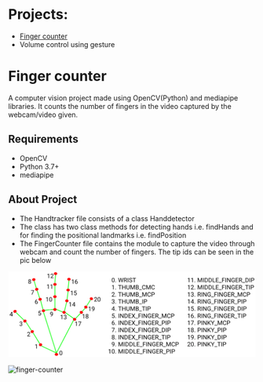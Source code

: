# Projects:
* [Finger counter](https://github.com/ChiragChauhan4579/Computer-Vision-using-OpenCV/blob/main/README.md#finger-counter)
* Volume control using gesture

# Finger counter
A computer vision project made using OpenCV(Python) and mediapipe libraries. It counts the number of fingers in the video captured by the webcam/video given.

## Requirements
* OpenCV
* Python 3.7+
* mediapipe

## About Project
* The Handtracker file consists of a class Handdetector
* The class has two class methods for detecting hands i.e. findHands and for finding the positional landmarks i.e. findPosition 
* The FingerCounter file contains the module to capture the video through webcam and count the number of fingers. The tip ids can be seen in the pic below

![landmark](https://github.com/ChiragChauhan4579/Computer-Vision-using-OpenCV/blob/main/Hand-Tracking-Projects/hand_landmarks.png)

![finger-counter](https://github.com/ChiragChauhan4579/Computer-Vision-using-OpenCV/blob/main/Hand-Tracking-Projects/Video.gif)

